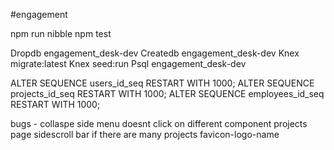 #engagement

  npm run nibble
  npm test

  Dropdb engagement_desk-dev
  Createdb engagement_desk-dev
  Knex migrate:latest
  Knex seed:run
  Psql engagement_desk-dev

  ALTER SEQUENCE users_id_seq RESTART WITH 1000;
  ALTER SEQUENCE projects_id_seq RESTART WITH 1000;
  ALTER SEQUENCE employees_id_seq RESTART WITH 1000;


bugs -
collaspe side menu doesnt click on different component
projects page sidescroll bar if there are many projects
favicon-logo-name
